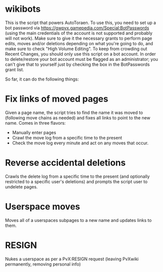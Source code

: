 # wikibots
This is the script that powers AutoToraen. To use this, you need to set up a bot password via https://gwpvx.gamepedia.com/Special:BotPasswords (using the main credentials of the account is not supported and probably will not work). Make sure to give it the necessary grants to perform page edits, moves and/or deletions depending on what you're going to do, and make sure to check "High Volume Editing". To keep from crowding out Recent Changes, you should only use this script on a bot account. In order to delete/restore your bot account must be flagged as an administrator; you can't give that to yourself just by checking the box in the BotPasswords grant list. 

So far, it can do the following things:

# Fix links of moved pages
Given a page name, the script tries to find the name it was moved to (following move chains as needed) and fixes all links to point to the new name. Comes in three flavors:
* Manually enter pages
* Crawl the move log from a specific time to the present
* Check the move log every minute and act on any moves that occur.

# Reverse accidental deletions
Crawls the delete log from a specific time to the present (and optionally restricted to a specific user's deletions) and prompts the script user to undelete pages.

# Userspace moves
Moves all of a userspaces subpages to a new name and updates links to them.

# RESIGN
Nukes a userspace as per a PvX:RESIGN request (leaving PvXwiki permanently, removing personal info)


